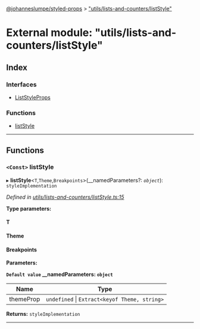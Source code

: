 [@johanneslumpe/styled-props](../README.md) > ["utils/lists-and-counters/listStyle"](../modules/_utils_lists_and_counters_liststyle_.md)

# External module: "utils/lists-and-counters/listStyle"

## Index

### Interfaces

* [ListStyleProps](../interfaces/_utils_lists_and_counters_liststyle_.liststyleprops.md)

### Functions

* [listStyle](_utils_lists_and_counters_liststyle_.md#liststyle)

---

## Functions

<a id="liststyle"></a>

### `<Const>` listStyle

▸ **listStyle**<`T`,`Theme`,`Breakpoints`>(__namedParameters?: *`object`*): `styleImplementation`

*Defined in [utils/lists-and-counters/listStyle.ts:15](https://github.com/johanneslumpe/styled-props/blob/8e709f1/src/utils/lists-and-counters/listStyle.ts#L15)*

**Type parameters:**

#### T 
#### Theme 
#### Breakpoints 
**Parameters:**

**`Default value` __namedParameters: `object`**

| Name | Type |
| ------ | ------ |
| themeProp | `undefined` \| `Extract<keyof Theme, string>` |

**Returns:** `styleImplementation`

___

